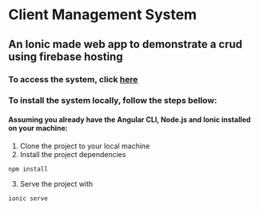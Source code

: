 # Client Management System

## An Ionic made web app to demonstrate a crud using firebase hosting

### To access the system, click [here](https://client-management-system-57e55.web.app/clients)

### To install the system locally, follow the steps bellow:

#### Assuming you already have the Angular CLI, Node.js and Ionic installed on your machine:

1. Clone the project to your local machine
2. Install the project dependencies
```shell
npm install
```
3. Serve the project with
```shell
ionic serve
```